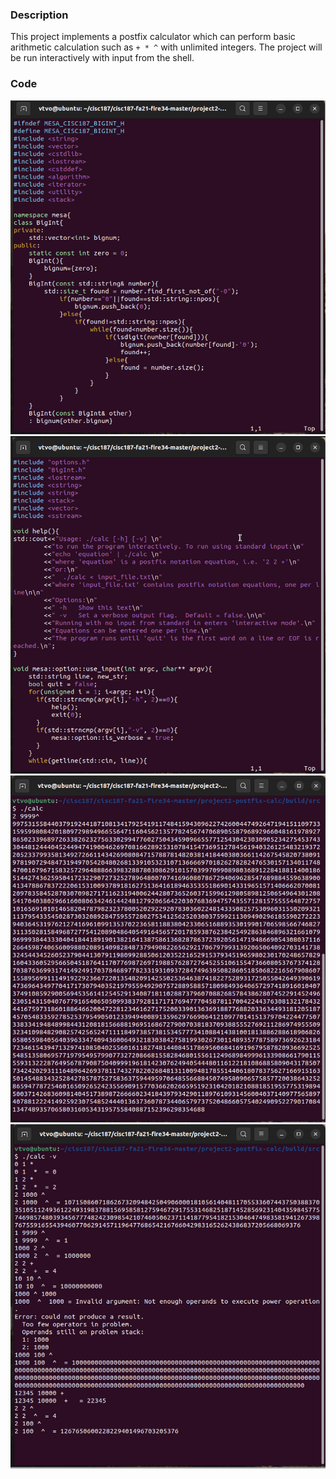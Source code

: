 ### Description 

This project implements a postfix calculator which can perform basic arithmetic calculation such as `+ * ^` with unlimited integers. The project will be run interactively with input from the shell. 

### Code

![Postfix-Calculator](Proj-Calculator0.png)
![Postfix-Calculator](Proj-Calculator1.png)
![Postfix-Calculator](Proj-Calculator2.png)
![Postfix-Calculator](Proj-Calculator3.png)
